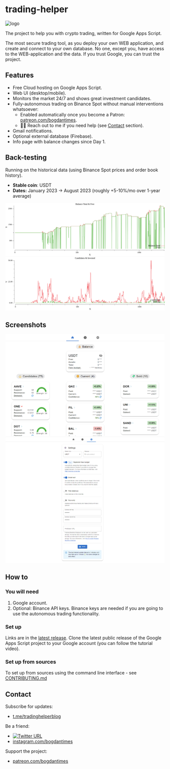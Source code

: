 # trading-helper

<img src="https://user-images.githubusercontent.com/7527778/167810306-0b882d1b-64b0-4fab-b647-9c3ef01e46b4.png" alt="logo" width="200"/>

The project to help you with crypto trading, written for Google Apps Script.

The most secure trading tool, as you deploy your own WEB application, and create and connect to your own database.
No one, except you, have access to the WEB-application and the data. If you trust Google, you can trust the project.

## Features

* Free Cloud hosting on Google Apps Script.
* Web UI (desktop/mobile).
* Monitors the market 24/7 and shows great investment candidates.
* Fully-autonomous trading on Binance Spot without manual interventions whatsoever:
  * Enabled automatically once you become a Patron: [patreon.com/bogdantimes](https://patreon.com/bogdantimes).
  * 🤙🏻 Reach out to me if you need help (see [Contact](#contact) section).
* Gmail notifications.
* Optional external database (Firebase).
* Info page with balance changes since Day 1.

## Back-testing

Running on the historical data (using Binance Spot prices and order book history).

* **Stable coin**: USDT
* **Dates:** January 2023 -> August 2023 (roughly +5-10%/mo over 1-year average)

![1-1-2023_8-3-2023.png](img/1-1-2023_8-3-2023.png)
![1-1-2023_8-3-2023_candidates.png](img/1-1-2023_8-3-2023_candidates.png)

## Screenshots

![home.png](img/home.png)
![settings.png](img/settings.png)

## How to

### You will need

1. Google account.
2. Optional: Binance API keys.
   Binance keys are needed if you are going to use the autonomous trading functionality.

### Set up

Links are in the [latest release](https://github.com/bogdantimes/trading-helper/releases/latest).
Clone the latest public release of the Google Apps Script project to your Google account (you can follow the tutorial video).

### Set up from sources

To set up from sources using the command line interface - see [CONTRIBUTING.md](./CONTRIBUTING.md)

## Contact

Subscribe for updates:
* [t.me/tradinghelperblog](https://t.me/tradinghelperblog)

Be a friend:
* [![Twitter URL](https://img.shields.io/twitter/url/https/twitter.com/bogdantimes.svg?style=social&label=Follow%20%40bogdantimes)](https://twitter.com/bogdantimes)
* [instagram.com/bogdantimes](https://instagram.com/bogdantimes)

Support the project:
* [patreon.com/bogdantimes](https://patreon.com/bogdantimes)
